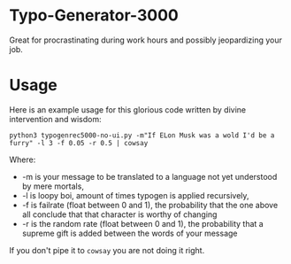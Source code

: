 
# Typo-Generator-3000
Great for procrastinating during work hours and possibly jeopardizing your job.

# Usage
Here is an example usage for this glorious code written by divine intervention and wisdom:

    python3 typogenrec5000-no-ui.py -m"If ELon Musk was a wold I'd be a furry" -l 3 -f 0.05 -r 0.5 | cowsay    
  
Where:

 - -m is your message to be translated to a language not yet understood by mere mortals,
 -  -l is loopy boi, amount of times typogen is applied recursively,
 -  -f is failrate (float between 0 and 1), the probability that the one above all conclude that that character is worthy of changing
  - -r is the random rate (float between 0 and 1), the probability that a supreme gift is added between the words of your message

If you don't pipe it to `cowsay` you are not doing it right.
